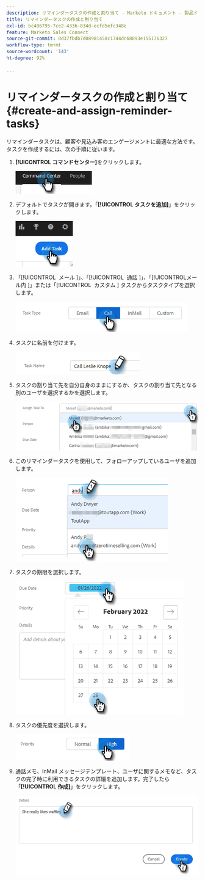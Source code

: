 ```yaml
---
description: リマインダータスクの作成と割り当て - Marketo ドキュメント - 製品ドキュメント
title: リマインダータスクの作成と割り当て
exl-id: bc486795-7ce2-4336-834d-ecfd5efc348e
feature: Marketo Sales Connect
source-git-commit: 0d37fbdb7d08901458c1744dc68893e155176327
workflow-type: tm+mt
source-wordcount: '143'
ht-degree: 92%

---
```


# リマインダータスクの作成と割り当て {#create-and-assign-reminder-tasks}

リマインダータスクは、顧客や見込み客のエンゲージメントに最適な方法です。タスクを作成するには、次の手順に従います。

1. **[!UICONTROL コマンドセンター]**&#x200B;をクリックします。

   ![](assets/create-and-assign-reminder-tasks-1.png)

1. デフォルトでタスクが開きます。「**[!UICONTROL タスクを追加]**」をクリックします。

   ![](assets/create-and-assign-reminder-tasks-2.png)

1. 「[!UICONTROL &#x200B; メール &#x200B;]」、「[!UICONTROL &#x200B; 通話 &#x200B;]」、「[!UICONTROL &#x200B; メール内 &#x200B;]」または「[!UICONTROL &#x200B; カスタム &#x200B;] タスクからタスクタイプを選択します。

   ![](assets/create-and-assign-reminder-tasks-3.png)

1. タスクに名前を付けます。

   ![](assets/create-and-assign-reminder-tasks-4.png)

1. タスクの割り当て先を自分自身のままにするか、タスクの割り当て先となる別のユーザを選択するかを選択します。

   ![](assets/create-and-assign-reminder-tasks-5.png)

1. このリマインダータスクを使用して、フォローアップしているユーザを追加します。

   ![](assets/create-and-assign-reminder-tasks-6.png)

1. タスクの期限を選択します。

   ![](assets/create-and-assign-reminder-tasks-7.png)

1. タスクの優先度を選択します。

   ![](assets/create-and-assign-reminder-tasks-8.png)

1. 通話メモ、InMail メッセージテンプレート、ユーザに関するメモなど、タスクの完了時に利用できるタスクの詳細を追加します。完了したら「**[!UICONTROL 作成]**」をクリックします。

   ![](assets/create-and-assign-reminder-tasks-9.png)
